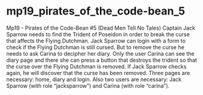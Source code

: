 # mp19_pirates_of_the_code-bean_5
Mp19 - Pirates of the Code-Bean #5 (Dead Men Tell No Tales) Captain Jack Sparrow needs to find the Trident of Poseidon in order to break the curse that affects the Flying Dutchman. Jack Sparrow can login with a form to check if the Flying Dutchman is still cursed. But to remove the curse he needs to ask Carina to decipher her diary. Only the user Carina can see the diary page and there she can press a button that destroys the trident so that the curse over the Flying Dutchman is removed. If Jack Sparrow checks again, he will discover that the curse has been removed. Three pages are necessary: home, diary and login. Also two users are necessary: Jack Sparrow (with role “jacksparrow”) and Carina (with role “carina”).

